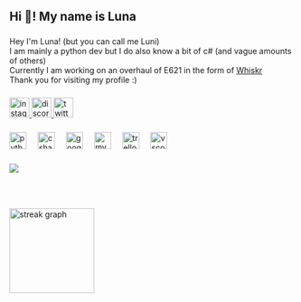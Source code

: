 <h2 align="left">Hi 👋! My name is Luna</h2>

###

<p align="left">Hey I'm Luna! (but you can call me Luni)<br>
  I am mainly a python dev but I do also know a bit of c# (and vague amounts of others)<br>
  Currently I am working on an overhaul of E621 in the form of <a href='https://github.com/Luna-Suffers/Whiskr'>Whiskr</a><br>
  Thank you for visiting my profile :)</p>

###

<div align="left">
  <a href= 'https://www.instagram.com/accounts/login/?next=https%3A%2F%2Fwww.instagram.com%2Fluna_suffers%2F&is_from_rle'>
    <img src="https://img.shields.io/static/v1?message=Instagram&logo=instagram&label=&color=E4405F&logoColor=white&labelColor=&style=for-the-badge" height="35" alt="instagram logo"  /> 
  </a>
  <a href='https://discord.com/channels/@me/1018921598843113483'>
  <img src="https://img.shields.io/static/v1?message=Discord&logo=discord&label=&color=7289DA&logoColor=white&labelColor=&style=for-the-badge" height="35" alt="discord logo"  />
  </a>
  <a href='https://twitter.com/lunasuffers/'>
  <img src="https://img.shields.io/static/v1?message=Twitter&logo=twitter&label=&color=1DA1F2&logoColor=white&labelColor=&style=for-the-badge" height="35" alt="twitter logo"  />
  </a>
</div>

###

<div align="left">
  <img src="https://cdn.jsdelivr.net/gh/devicons/devicon/icons/python/python-original.svg" height="30" alt="python logo"  />
  <img width="12" />
  <img src="https://cdn.jsdelivr.net/gh/devicons/devicon/icons/csharp/csharp-original.svg" height="30" alt="csharp logo"  />
  <img width="12" />
  <img src="https://cdn.jsdelivr.net/gh/devicons/devicon/icons/googlecloud/googlecloud-original.svg" height="30" alt="googlecloud logo"  />
  <img width="12" />
  <img src="https://cdn.jsdelivr.net/gh/devicons/devicon/icons/mysql/mysql-original.svg" height="30" alt="mysql logo"  />
  <img width="12" />
  <img src="https://cdn.jsdelivr.net/gh/devicons/devicon/icons/trello/trello-plain.svg" height="30" alt="trello logo"  />
  <img width="12" />
  <img src="https://cdn.jsdelivr.net/gh/devicons/devicon/icons/vscode/vscode-original.svg" height="30" alt="vscode logo"  />
</div>

###


<div align="left">
  <img src="https://profile-counter.glitch.me/Luna-Suffers/count.svg?"  />
</div>

###

<br clear="both">

<!-- <img src="https://raw.githubusercontent.com/Luna-Suffers/Luna-Suffers/output/snake.svg" alt="Snake animation" /> -->

###

<div align="left">
<!--   <img src="https://github-readme-stats.vercel.app/api?username=Luna-Suffers&hide_title=false&hide_rank=false&show_icons=true&include_all_commits=true&count_private=true&disable_animations=false&theme=dracula&locale=en&hide_border=false" height="150" alt="stats graph"  /> -->
  <img src="https://streak-stats.demolab.com?user=Luna-Suffers&locale=en&mode=daily&theme=dracula&hide_border=false&border_radius=5" height="150" alt="streak graph"  />
<!--   <img src="https://github-readme-stats.vercel.app/api/top-langs?username=Luna-Suffers&locale=en&hide_title=true&size_weight=0.3&count_weight=0.7&layout=compact&card_width=320&langs_count=10&theme=dracula&hide_border=false" height="150" alt="languages graph"  /> -->
</div>

###
